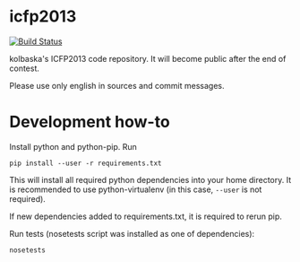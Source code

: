 icfp2013
========

[![Build Status](http://ci.desh.su/buildStatus/icon?job=ICFP-2013 "Go to build status page")](http://ci.desh.su/job/ICFP-2013/)

kolbaska's ICFP2013 code repository. It will become public after the end of contest.

Please use only english in sources and commit messages.


Development how-to
==================

Install python and python-pip. Run

    pip install --user -r requirements.txt

This will install all required python dependencies into your home directory. It is recommended to use python-virtualenv (in this case, `--user` is not required).

If new dependencies added to requirements.txt, it is required to rerun pip.

Run tests (nosetests script was installed as one of dependencies):

    nosetests

